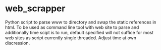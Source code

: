 # web_scrapper
Python script to parse www to directory and swap the static references in html.
To be used as command line tool with web site to parse and additionally time scipt is to run, default specified will not suffice for most web sites as script currently single threaded. Adjust time at own discression. 
